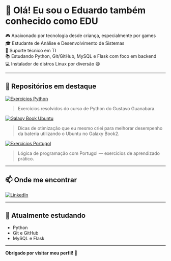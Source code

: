 # 👋 Olá! Eu sou o Eduardo também conhecido como EDU

🎮 Apaixonado por tecnologia desde criança, especialmente por games  
🎓 Estudante de Análise e Desenvolvimento de Sistemas  
💼 Suporte técnico em TI  
📚 Estudando Python, Git/GitHub, MySQL e Flask com foco em backend  
💻 Instalador de distros Linux por diversão 😄  

---

## 🚀 Repositórios em destaque

[![Exercícios Python](https://img.shields.io/badge/-Exercícios_Python3-blue?style=for-the-badge&logo=python)](https://github.com/EDU-ACACIO/ExerciciosPython3)  
> Exercícios resolvidos do curso de Python do Gustavo Guanabara.

[![Galaxy Book Ubuntu](https://img.shields.io/badge/-GalaxyBook_Ubuntu-grey?style=for-the-badge&logo=ubuntu)](https://github.com/EDU-ACACIO/galaxybook-ubuntu)  
> Dicas de otimização que eu mesmo criei para melhorar desempenho da bateria utilizando o Ubuntu no Galaxy Book2.

[![Exercícios Portugol](https://img.shields.io/badge/-Exercícios_Portugol-orange?style=for-the-badge)](https://github.com/EDU-ACACIO/Exercicios_Portugol)  
> Lógica de programação com Portugol — exercícios de aprendizado prático.
---

## 📫 Onde me encontrar

[![LinkedIn](https://img.shields.io/badge/-LinkedIn-0e76a8?style=for-the-badge&logo=linkedin&logoColor=white)](https://www.linkedin.com/in/eduardo-ac%C3%A1cio-85046616a/)  

---

## 🧠 Atualmente estudando

- Python 
- Git e GitHub
- MySQL e Flask 

---

**Obrigado por visitar meu perfil! 🙌**

